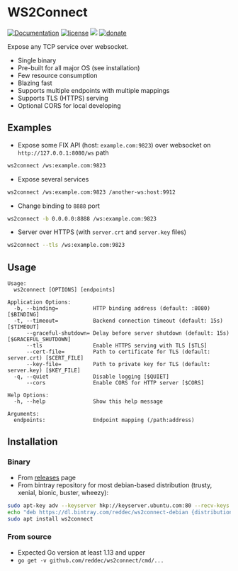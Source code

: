 # WS2Connect

[![Documentation](https://img.shields.io/badge/documentation-latest-green)](https://reddec.github.io/ws2connect/)
[![license](https://img.shields.io/github/license/reddec/ws2connect.svg)](https://github.com/reddec/ws2connect)
[![](https://godoc.org/github.com/reddec/ws2connect?status.svg)](http://godoc.org/github.com/reddec/ws2connect)
[![donate](https://img.shields.io/badge/help_by️-donate❤-ff69b4)](http://reddec.net/about/#donate)


Expose any TCP service over websocket. 

* Single binary
* Pre-built for all major OS (see installation)
* Few resource consumption
* Blazing fast
* Supports multiple endpoints with multiple mappings
* Supports TLS (HTTPS) serving
* Optional CORS for local developing

## Examples


* Expose some FIX API (host: `example.com:9823`) over websocket on `http://127.0.0.1:8080/ws` path

```bash
ws2connect /ws:example.com:9823
```

* Expose several services

```bash
ws2connect /ws:example.com:9823 /another-ws:host:9912
```

* Change binding to `8888` port

```bash
ws2connect -b 0.0.0.0:8888 /ws:example.com:9823
```

* Server over HTTPS (with `server.crt` and `server.key` files)

```bash
ws2connect --tls /ws:example.com:9823
```

## Usage

    Usage:
      ws2connect [OPTIONS] [endpoints]
    
    Application Options:
      -b, --binding=           HTTP binding address (default: :8080) [$BINDING]
      -t, --timeout=           Backend connection timeout (default: 15s) [$TIMEOUT]
          --graceful-shutdown= Delay before server shutdown (default: 15s) [$GRACEFUL_SHUTDOWN]
          --tls                Enable HTTPS serving with TLS [$TLS]
          --cert-file=         Path to certificate for TLS (default: server.crt) [$CERT_FILE]
          --key-file=          Path to private key for TLS (default: server.key) [$KEY_FILE]
      -q, --quiet              Disable logging [$QUIET]
          --cors               Enable CORS for HTTP server [$CORS]
    
    Help Options:
      -h, --help               Show this help message
    
    Arguments:
      endpoints:               Endpoint mapping (/path:address)


## Installation

### Binary

* From [releases](https://github.com/reddec/ws2connect/releases) page
* From bintray repository for most debian-based distribution (trusty, xenial, bionic, buster, wheezy):
```bash
sudo apt-key adv --keyserver hkp://keyserver.ubuntu.com:80 --recv-keys 379CE192D401AB61
echo "deb https://dl.bintray.com/reddec/ws2connect-debian {distribution} main" | sudo tee -a /etc/apt/sources.list
sudo apt install ws2connect
```

### From source

* Expected Go version at least 1.13 and upper
* `go get -v github.com/reddec/ws2connect/cmd/...`